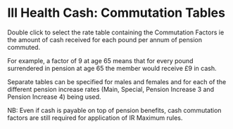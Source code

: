 # Ill Health Cash: Commutation Tables

Double click to select the rate table containing the Commutation Factors
ie the amount of cash received for each pound per annum of pension
commuted.

For example, a factor of 9 at age 65 means that for every pound
surrendered in pension at age 65 the member would receive £9 in cash.

Separate tables can be specified for males and females and for each of
the different pension increase rates (Main, Special, Pension Increase 3
and Pension Increase 4) being used.

NB: Even if cash is payable on top of pension benefits, cash commutation
factors are still required for application of IR Maximum rules.

